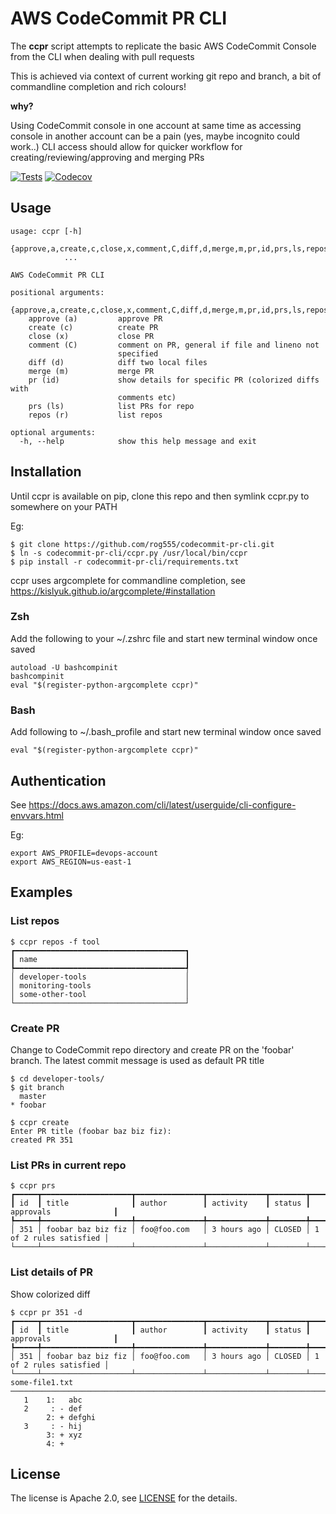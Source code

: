 # AWS CodeCommit PR CLI

The **ccpr** script attempts to replicate the basic AWS CodeCommit Console from the CLI when dealing with pull requests

This is achieved via context of current working git repo and branch, a bit of commandline completion and rich colours!

**why?**

Using CodeCommit console in one account at same time as accessing console in another account can be a pain (yes, maybe incognito could work..)  CLI access should allow for quicker workflow for creating/reviewing/approving and merging PRs

[![Tests](https://github.com/rog555/codecommit-pr-cli/actions/workflows/tests.yml/badge.svg)](https://github.com/rog555/codecommit-pr-cli/actions/workflows/tests.yml/)
[![Codecov](https://codecov.io/gh/rog555/codecommit-pr-cli/branch/main/graph/badge.svg)](https://codecov.io/gh/rog555/codecommit-pr-cli/branch/main)

## Usage

```
usage: ccpr [-h]
            {approve,a,create,c,close,x,comment,C,diff,d,merge,m,pr,id,prs,ls,repos,r}
            ...

AWS CodeCommit PR CLI

positional arguments:
  {approve,a,create,c,close,x,comment,C,diff,d,merge,m,pr,id,prs,ls,repos,r}
    approve (a)         approve PR
    create (c)          create PR
    close (x)           close PR
    comment (C)         comment on PR, general if file and lineno not
                        specified
    diff (d)            diff two local files
    merge (m)           merge PR
    pr (id)             show details for specific PR (colorized diffs with
                        comments etc)
    prs (ls)            list PRs for repo
    repos (r)           list repos

optional arguments:
  -h, --help            show this help message and exit
```

## Installation

Until ccpr is available on pip, clone this repo and then symlink ccpr.py to somewhere on your PATH

Eg:

```
$ git clone https://github.com/rog555/codecommit-pr-cli.git
$ ln -s codecommit-pr-cli/ccpr.py /usr/local/bin/ccpr
$ pip install -r codecommit-pr-cli/requirements.txt
```

ccpr uses argcomplete for commandline completion, see https://kislyuk.github.io/argcomplete/#installation

### Zsh

Add the following to your ~/.zshrc file and start new terminal window once saved

```
autoload -U bashcompinit
bashcompinit
eval "$(register-python-argcomplete ccpr)"
```

### Bash

Add following to ~/.bash_profile and start new terminal window once saved

```
eval "$(register-python-argcomplete ccpr)"
```

## Authentication ##

See https://docs.aws.amazon.com/cli/latest/userguide/cli-configure-envvars.html

Eg: 

```
export AWS_PROFILE=devops-account
export AWS_REGION=us-east-1
```

## Examples

### List repos

```
$ ccpr repos -f tool
┏━━━━━━━━━━━━━━━━━━━━━━━━━━━━━━━━━━━━━━┓
┃ name                                 ┃
┡━━━━━━━━━━━━━━━━━━━━━━━━━━━━━━━━━━━━━━┩
│ developer-tools                      │
│ monitoring-tools                     │
│ some-other-tool                      │
└──────────────────────────────────────┘
```

### Create PR

Change to CodeCommit repo directory and create PR on the 'foobar' branch.  The latest commit message is used as default PR title

```
$ cd developer-tools/
$ git branch
  master
* foobar

$ ccpr create
Enter PR title (foobar baz biz fiz):
created PR 351
```

### List PRs in current repo

```
$ ccpr prs
┏━━━━━┳━━━━━━━━━━━━━━━━━━━━┳━━━━━━━━━━━━━━━┳━━━━━━━━━━━━━┳━━━━━━━━┳━━━━━━━━━━━━━━━━━━━━━━━━┓
┃ id  ┃ title              ┃ author        ┃ activity    ┃ status ┃ approvals              ┃
┡━━━━━╇━━━━━━━━━━━━━━━━━━━━╇━━━━━━━━━━━━━━━╇━━━━━━━━━━━━━╇━━━━━━━━╇━━━━━━━━━━━━━━━━━━━━━━━━┩
│ 351 │ foobar baz biz fiz │ foo@foo.com   │ 3 hours ago │ CLOSED │ 1 of 2 rules satisfied │
└─────┴────────────────────┴───────────────┴─────────────┴────────┴────────────────────────┘
```

### List details of PR

Show colorized diff

```
$ ccpr pr 351 -d
┏━━━━━┳━━━━━━━━━━━━━━━━━━━━┳━━━━━━━━━━━━━━━┳━━━━━━━━━━━━━┳━━━━━━━━┳━━━━━━━━━━━━━━━━━━━━━━━━┓
┃ id  ┃ title              ┃ author        ┃ activity    ┃ status ┃ approvals              ┃
┡━━━━━╇━━━━━━━━━━━━━━━━━━━━╇━━━━━━━━━━━━━━━╇━━━━━━━━━━━━━╇━━━━━━━━╇━━━━━━━━━━━━━━━━━━━━━━━━┩
│ 351 │ foobar baz biz fiz │ foo@foo.com   │ 3 hours ago │ CLOSED │ 1 of 2 rules satisfied │
└─────┴────────────────────┴───────────────┴─────────────┴────────┴────────────────────────┘
some-file1.txt
────────────────────────────────────────────────────────────────────────────────────────────
   1    1:   abc
   2     : - def
        2: + defghi
   3     : - hij
        3: + xyz
        4: +
```

## License
The license is Apache 2.0, see [LICENSE](./LICENSE) for the details.